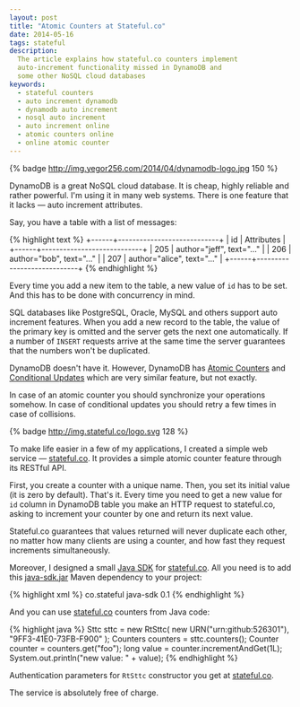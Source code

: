```yaml
---
layout: post
title: "Atomic Counters at Stateful.co"
date: 2014-05-16
tags: stateful
description:
  The article explains how stateful.co counters implement
  auto-increment functionality missed in DynamoDB and
  some other NoSQL cloud databases
keywords:
  - stateful counters
  - auto increment dynamodb
  - dynamodb auto increment
  - nosql auto increment
  - auto increment online
  - atomic counters online
  - online atomic counter
---
```


{% badge http://img.yegor256.com/2014/04/dynamodb-logo.jpg 150 %}

DynamoDB is a great NoSQL cloud database. It is cheap, highly
reliable and rather powerful. I'm using it in many web systems.
There is one feature that it lacks &mdash; auto increment attributes.

Say, you have a table with a list of messages:

{% highlight text %}
+------+----------------------------+
| id   | Attributes                 |
+------+----------------------------+
| 205  | author="jeff", text="..."  |
| 206  | author="bob", text="..."   |
| 207  | author="alice", text="..." |
+------+----------------------------+
{% endhighlight %}

Every time you add a new item to the table, a new value of `id` has
to be set. And this has to be done with concurrency in mind.

SQL databases like PostgreSQL, Oracle, MySQL and others support
auto increment features. When you add a new record to the table, the
value of the primary key is omitted and the server gets the next one
automatically. If a number of `INSERT` requests arrive at the same time
the server guarantees that the numbers won't be duplicated.

DynamoDB doesn't have it. However, DynamoDB has
[Atomic Counters](http://docs.aws.amazon.com/amazondynamodb/latest/developerguide/WorkingWithItems.html#WorkingWithItems.AtomicCounters)
and
[Conditional Updates](http://docs.aws.amazon.com/amazondynamodb/latest/developerguide/WorkingWithItems.html#WorkingWithItems.ConditionalUpdate)
which are very similar feature, but not exactly.

In case of an atomic counter you should synchronize your operations
somehow. In case of conditional updates you should retry a few times
in case of collisions.

{% badge http://img.stateful.co/logo.svg 128 %}

To make life easier in a few of my applications, I created a simple
web service &mdash; [stateful.co](http://www.stateful.co). It provides
a simple atomic counter feature through its RESTful API.

First, you create a counter with a unique name. Then, you set its initial
value (it is zero by default). That's it. Every time you need to get a new
value for `id` column in DynamoDB table you make an HTTP request to
stateful.co, asking to increment your counter by one and return its next
value.

Stateful.co guarantees that values returned will never duplicate each other,
no matter how many clients are using a counter,
and how fast they request increments simultaneously.

Moreover, I designed a small [Java SDK](https://github.com/sttc/java-sdk)
for [stateful.co](http://www.stateful.co). All you need is to
add this [java-sdk.jar](http://repo1.maven.org/maven2/co/stateful/java-sdk/)
Maven dependency to your project:

{% highlight xml %}
<dependency>
  <groupId>co.stateful</groupId>
  <artifactId>java-sdk</artifactId>
  <version>0.1</version>
</dependency>
{% endhighlight %}

And you can use [stateful.co](http://www.stateful.co) counters from Java code:

{% highlight java %}
Sttc sttc = new RtSttc(
  new URN("urn:github:526301"),
  "9FF3-41E0-73FB-F900"
);
Counters counters = sttc.counters();
Counter counter = counters.get("foo");
long value = counter.incrementAndGet(1L);
System.out.println("new value: " + value);
{% endhighlight %}

Authentication parameters for `RtSttc` constructor you get at
[stateful.co](http://www.stateful.co).

The service is absolutely free of charge.

